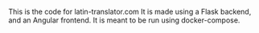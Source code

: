 This is the code for latin-translator.com
It is made using a Flask backend, and an Angular frontend.
It is meant to be run using docker-compose.
